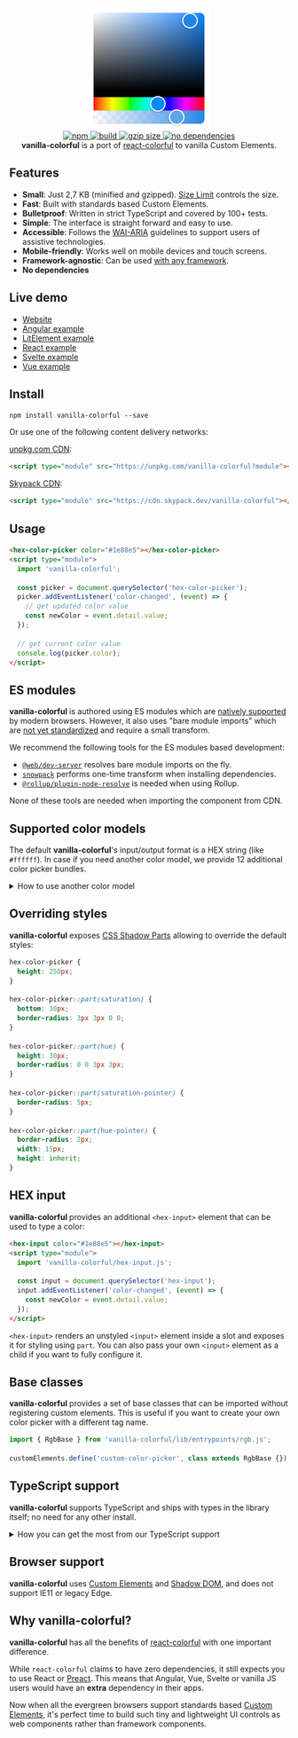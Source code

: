 <div align="center">
  <a href="https://web-padawan.github.io/vanilla-colorful/">
    <img src="https://raw.githubusercontent.com/web-padawan/vanilla-colorful/master/screenshot.png" width="220" height="220" alt="Screenshot of the color picker">
  </a>
</div>

<div align="center">
  <a href="https://npmjs.org/package/vanilla-colorful">
    <img alt="npm" src="https://img.shields.io/npm/v/vanilla-colorful.svg" />
  </a>
  <a href="https://github.com/web-padawan/vanilla-colorful/actions">
    <img alt="build" src="https://github.com/web-padawan/vanilla-colorful/workflows/tests/badge.svg" />
  </a>
  <a href="https://bundlephobia.com/result?p=vanilla-colorful">
    <img alt="gzip size" src="https://badgen.net/bundlephobia/minzip/vanilla-colorful" />
  </a>
  <a href="https://npmjs.org/package/vanilla-colorful">
    <img alt="no dependencies" src="https://badgen.net/bundlephobia/dependency-count/vanilla-colorful" />
  </a>
</div>

<div align="center">
  <strong>vanilla-colorful</strong> is a port of <a href="https://github.com/omgovich/react-colorful">react-colorful</a> to vanilla Custom Elements.
</div>

## Features

- **Small**: Just 2,7 KB (minified and gzipped). [Size Limit](https://github.com/ai/size-limit) controls the size.
- **Fast**: Built with standards based Custom Elements.
- **Bulletproof**: Written in strict TypeScript and covered by 100+ tests.
- **Simple**: The interface is straight forward and easy to use.
- **Accessible**: Follows the [WAI-ARIA](https://www.w3.org/WAI/standards-guidelines/aria/) guidelines to support users of assistive technologies.
- **Mobile-friendly**: Works well on mobile devices and touch screens.
- **Framework-agnostic**: Can be used [with any framework](https://custom-elements-everywhere.com/).
- **No dependencies**

## Live demo

- [Website](https://web-padawan.github.io/vanilla-colorful/)
- [Angular example](https://components.studio/edit/MGLIUt626MIwrLZ1c2E8)
- [LitElement example](https://components.studio/edit/5F8uPtFM41MCEQBsDbIF)
- [React example](https://components.studio/edit/dXQXpT6ggwihpoxPqioI)
- [Svelte example](https://components.studio/edit/CpWY9ofL287dfvJaQJIA)
- [Vue example](https://components.studio/edit/xACXVNs47cgdWFSafS70)

## Install

```
npm install vanilla-colorful --save
```

Or use one of the following content delivery networks:

[unpkg.com CDN](https://unpkg.com/vanilla-colorful?module):

```html
<script type="module" src="https://unpkg.com/vanilla-colorful?module"></script>
```

[Skypack CDN](https://cdn.skypack.dev/vanilla-colorful):

```html
<script type="module" src="https://cdn.skypack.dev/vanilla-colorful"></script>
```

## Usage

```html
<hex-color-picker color="#1e88e5"></hex-color-picker>
<script type="module">
  import 'vanilla-colorful';

  const picker = document.querySelector('hex-color-picker');
  picker.addEventListener('color-changed', (event) => {
    // get updated color value
    const newColor = event.detail.value;
  });

  // get current color value
  console.log(picker.color);
</script>
```

## ES modules

**vanilla-colorful** is authored using ES modules which are [natively supported](https://caniuse.com/es6-module)
by modern browsers. However, it also uses "bare module imports" which are [not yet standardized](https://github.com/WICG/import-maps)
and require a small transform.

We recommend the following tools for the ES modules based development:

- [`@web/dev-server`](https://modern-web.dev/docs/dev-server/overview/) resolves bare module imports on the fly.
- [`snowpack`](https://www.snowpack.dev) performs one-time transform when installing dependencies.
- [`@rollup/plugin-node-resolve`](https://github.com/rollup/plugins/tree/master/packages/node-resolve) is needed when using Rollup.

None of these tools are needed when importing the component from CDN.

## Supported color models

The default **vanilla-colorful**'s input/output format is a HEX string (like `#ffffff`). In case if
you need another color model, we provide 12 additional color picker bundles.

<details>
  <summary>How to use another color model</summary>

#### Available pickers

| File to import                  | HTML element                 | Value example                      |
| ------------------------------- | ---------------------------- | ---------------------------------- |
| `"hex-color-picker.js"`         | `<hex-color-picker>`         | `"#ffffff"`                        |
| `"hsl-color-picker.js"`         | `<hsl-color-picker>`         | `{ h: 0, s: 0, l: 100 }`           |
| `"hsl-string-color-picker.js"`  | `<hsl-string-color-picker>`  | `"hsl(0, 0%, 100%)"`               |
| `"hsla-color-picker.js"`        | `<hsla-color-picker>`        | `{ h: 0, s: 0, l: 100, a: 1 }`     |
| `"hsla-string-color-picker.js"` | `<hsla-string-color-picker>` | `"hsla(0, 0%, 100%, 1)"`           |
| `"hsv-color-picker.js"`         | `<hsv-color-picker>`         | `{ h: 0, s: 0, v: 100 }`           |
| `"hsv-string-color-picker.js"`  | `<hsv-string-color-picker>`  | `"hsv(0, 0%, 100%)"`               |
| `"hsva-color-picker.js"`        | `<hsva-color-picker>`        | `{ h: 0, s: 0, v: 100, a: 1 }`     |
| `"hsva-string-color-picker.js"` | `<hsva-string-color-picker>` | `"hsva(0, 0%, 100%, 1)"`           |
| `"rgb-color-picker.js"`         | `<rgb-color-picker>`         | `{ r: 255, g: 255, b: 255 }`       |
| `"rgba-color-picker.js"`        | `<rgba-color-picker>`        | `{ r: 255, g: 255, b: 255, a: 1 }` |
| `"rgb-string-color-picker.js"`  | `<rgb-string-color-picker>`  | `"rgb(255, 255, 255)"`             |
| `"rgba-string-color-picker.js"` | `<rgba-string-color-picker>` | `"rgba(255, 255, 255, 1)"`         |

#### Code example

```html
<rgba-color-picker></rgba-color-picker>
<script type="module">
  import 'vanilla-colorful/rgba-color-picker.js';

  const picker = document.querySelector('rgba-color-picker');
  picker.color = { r: 50, g: 100, b: 150, a: 1 };
</script>
```

</details>

## Overriding styles

**vanilla-colorful** exposes [CSS Shadow Parts](https://developer.mozilla.org/en-US/docs/Web/CSS/::part)
allowing to override the default styles:

```css
hex-color-picker {
  height: 250px;
}

hex-color-picker::part(saturation) {
  bottom: 30px;
  border-radius: 3px 3px 0 0;
}

hex-color-picker::part(hue) {
  height: 30px;
  border-radius: 0 0 3px 3px;
}

hex-color-picker::part(saturation-pointer) {
  border-radius: 5px;
}

hex-color-picker::part(hue-pointer) {
  border-radius: 2px;
  width: 15px;
  height: inherit;
}
```

## HEX input

**vanilla-colorful** provides an additional `<hex-input>` element that can be used to type a color:

```html
<hex-input color="#1e88e5"></hex-input>
<script type="module">
  import 'vanilla-colorful/hex-input.js';

  const input = document.querySelector('hex-input');
  input.addEventListener('color-changed', (event) => {
    const newColor = event.detail.value;
  });
</script>
```

`<hex-input>` renders an unstyled `<input>` element inside a slot and exposes it for styling using
`part`. You can also pass your own `<input>` element as a child if you want to fully configure it.

## Base classes

**vanilla-colorful** provides a set of base classes that can be imported without registering custom
elements. This is useful if you want to create your own color picker with a different tag name.

```js
import { RgbBase } from 'vanilla-colorful/lib/entrypoints/rgb.js';

customElements.define('custom-color-picker', class extends RgbBase {});
```

## TypeScript support

**vanilla-colorful** supports TypeScript and ships with types in the library itself; no need for any other install.

<details>
  <summary>How you can get the most from our TypeScript support</summary><br />

While not only typing its own class methods and variables, it can also help you type yours. Depending on
the element you are using, you can also import the type that is associated with the element.
For example, if you are using our `<hsl-color-picker>` element, you can also import the `HslColor` type.

```ts
import type { HslColor } from 'vanilla-colorful/hsl-color-picker';

const myHslValue: HslColor = { h: 0, s: 0, l: 0 };
```

All the included custom elements are compatible with [lit-analyzer](https://www.npmjs.com/package/lit-analyzer) and
[lit-plugin](https://marketplace.visualstudio.com/items?itemName=runem.lit-plugin) extension for Visual
Studio Code, so you can benefit from type checking in lit-html templates.

</details>

## Browser support

**vanilla-colorful** uses [Custom Elements](https://caniuse.com/#feat=custom-elementsv1) and [Shadow DOM](https://caniuse.com/#feat=shadowdomv1),
and does not support IE11 or legacy Edge.

## Why vanilla-colorful?

**vanilla-colorful** has all the benefits of [react-colorful](https://github.com/omgovich/react-colorful#why-react-colorful)
with one important difference.

While `react-colorful` claims to have zero dependencies, it still expects you to use React or [Preact](https://github.com/omgovich/react-colorful#usage-with-preact).
This means that Angular, Vue, Svelte or vanilla JS users would have an **extra** dependency in their apps.

Now when all the evergreen browsers support standards based [Custom Elements](https://developer.mozilla.org/en-US/docs/Web/Web_Components/Using_custom_elements),
it's perfect time to build such tiny and lightweight UI controls as web components rather than framework components.
